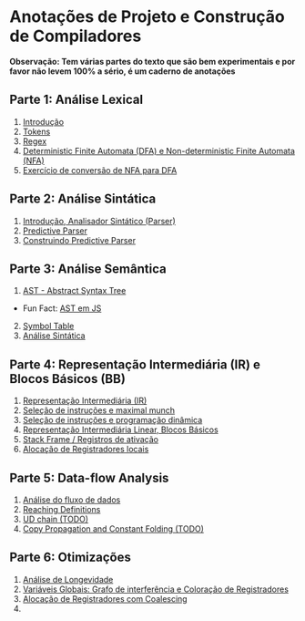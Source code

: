 # Anotações de Projeto e Construção de Compiladores

**Observação: Tem várias partes do texto que são bem experimentais e por favor não levem 100% a sério, é um caderno de anotações**

## Parte 1: Análise Lexical

  1. [Introdução](https://github.com/NatSatie/StudyNotes/blob/main/compilers/part_1/Intro.md)
  2. [Tokens](https://github.com/NatSatie/StudyNotes/blob/main/compilers/part_1/part1.md)
  3. [Regex](https://github.com/NatSatie/StudyNotes/blob/main/compilers/part_1/part2.md)
  4. [Deterministic Finite Automata (DFA) e Non-deterministic Finite Automata (NFA)](https://github.com/NatSatie/StudyNotes/blob/main/compilers/part_1/part3.md)
  5. [Exercício de conversão de NFA para DFA](https://github.com/NatSatie/StudyNotes/blob/main/compilers/part_1/part4.md)

## Parte 2: Análise Sintática

  1. [Introdução, Analisador Sintático (Parser)](https://github.com/NatSatie/StudyNotes/blob/main/compilers/part_2/part1.md)
  2. [Predictive Parser](https://github.com/NatSatie/StudyNotes/blob/main/compilers/part_2/part2.md)
  3. [Construindo Predictive Parser](https://github.com/NatSatie/StudyNotes/blob/main/compilers/part_2/part3.md)

## Parte 3: Análise Semântica

  1. [AST - Abstract Syntax Tree](https://github.com/NatSatie/StudyNotes/blob/main/compilers/part_3/part1.md)

 - Fun Fact: [AST em JS](https://github.com/NatSatie/StudyNotes/blob/main/compilers/part_3/funFact.md)

  2. [Symbol Table](https://github.com/NatSatie/StudyNotes/blob/main/compilers/part_3/part2.md)
  3. [Análise Sintática](https://github.com/NatSatie/StudyNotes/blob/main/compilers/part_3/part3.md)

## Parte 4: Representação Intermediária (IR) e Blocos Básicos (BB)

  1. [Representação Intermediária (IR)](https://github.com/NatSatie/StudyNotes/blob/main/compilers/part_4/part1.md)
  2. [Seleção de instruções e maximal munch](https://github.com/NatSatie/StudyNotes/blob/main/compilers/part_4/part2.md)
  3. [Seleção de instruções e programação dinâmica](https://github.com/NatSatie/StudyNotes/blob/main/compilers/part_4/part3.md)
  4. [Representação Intermediária Linear, Blocos Básicos](https://github.com/NatSatie/StudyNotes/blob/main/compilers/part_4/part4.md)
  5. [Stack Frame / Registros de ativação](https://github.com/NatSatie/StudyNotes/blob/main/compilers/part_4/part5.md)
  6. [Alocação de Registradores locais](https://github.com/NatSatie/StudyNotes/blob/main/compilers/part_4/part6.md)

## Parte 5: Data-flow Analysis

1. [Análise do fluxo de dados](https://github.com/NatSatie/StudyNotes/blob/main/compilers/part_5/part1.md)
2. [Reaching Definitions](https://github.com/NatSatie/StudyNotes/blob/main/compilers/part_5/part2.md)
3. [UD chain (TODO)](https://github.com/NatSatie/StudyNotes/blob/main/compilers/part_5/part3.md)
4. [Copy Propagation and Constant Folding (TODO)](https://github.com/NatSatie/StudyNotes/blob/main/compilers/part_5/part4.md)

## Parte 6: Otimizações

1. [Análise de Longevidade](https://github.com/NatSatie/StudyNotes/blob/main/compilers/part_6/part1.md)
3. [Variáveis Globais: Grafo de interferência e Coloração de Registradores](https://github.com/NatSatie/StudyNotes/blob/main/compilers/part_6/part2.md)
3. [Alocação de Registradores com Coalescing](https://github.com/NatSatie/StudyNotes/blob/main/compilers/part_6/part3.md)
4. [](https://github.com/NatSatie/StudyNotes/blob/main/compilers/part_6/part4.md)

